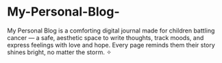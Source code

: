 # My-Personal-Blog-
My Personal Blog is a comforting digital journal made for children battling cancer — a safe, aesthetic space to write thoughts, track moods, and express feelings with love and hope. Every page reminds them their story shines bright, no matter the storm. ✧
